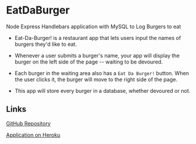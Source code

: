 # EatDaBurger
Node Express Handlebars application with MySQL to Log Burgers to eat

* Eat-Da-Burger! is a restaurant app that lets users input the names of burgers they'd like to eat.

* Whenever a user submits a burger's name, your app will display the burger on the left side of the page -- waiting to be devoured.

* Each burger in the waiting area also has a `Eat Da Burger!` button. When the user clicks it, the burger will move to the right side of the page.

* This app will store every burger in a database, whether devoured or not.

## Links

[GitHub Repository](https://github.com/CodeMaster-jab/EatDaBurger)

[Application on Heroku](https://agile-forest-13655.herokuapp.com/)
